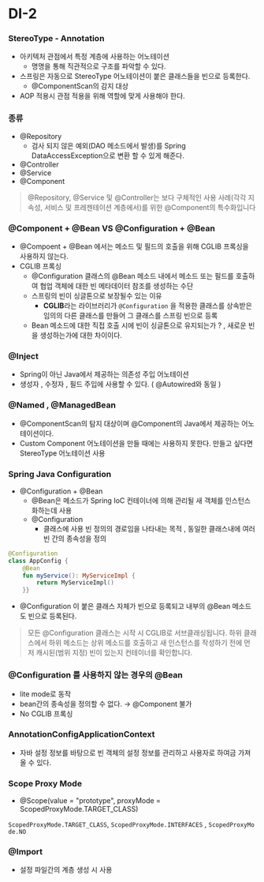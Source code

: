 # DI-2

### StereoType - Annotation

- 아키텍처 관점에서 특정 계층에 사용하는 어노테이션
    - 명명을 통해 직관적으로 구조를 파악할 수 있다.
- 스프링은 자동으로 StereoType 어노테이션이 붙은 클래스들을 빈으로 등록한다.
    - @ComponentScan의 감지 대상
- AOP 적용시 관점 적용을 위해 역할에 맞게 사용해야 한다.

### 종류

- @Repository
    - 검사 되지 않은 예외(DAO 메소드에서 발생)를 Spring DataAccessException으로 변환 할 수 있게 해준다.
- @Controller
- @Service
- @Component

> @Repository, @Service 및 @Controller는 보다 구체적인 사용 사례(각각 지속성, 서비스 및 프레젠테이션 계층에서)를 위한 @Component의 특수화입니다
>

### @Component + @Bean VS @Configuration + @Bean

- @Compoent + @Bean 에서는 메소드 및 필드의 호출을 위해 CGLIB 프록싱을 사용하지 않는다.
- CGLIB 프록싱
    - @Configuration 클래스의 @Bean 메소드 내에서 메소드 또는 필드를 호출하여 협업 객체에 대한 빈 메타데이터 참조를 생성하는 수단
    - 스프링의 빈이 싱글톤으로 보장될수 있는 이유
        - **CGLIB**라는 라이브러리가 `@Configuration` 을 적용한 클래스를 상속받은 임의의 다른 클래스를 만들어 그 클래스를 스프링 빈으로 등록
    - Bean 메소드에 대한 직접 호출 시에 빈이 싱글톤으로 유지되는가 ? , 새로운 빈을 생성하는가에 대한 차이이다.

### @Inject

- Spring이 아닌 Java에서 제공하는 의존성 주입 어노테이션
- 생성자 , 수정자 , 필드 주입에 사용할 수 있다. ( @Autowired와 동일 )

### @Named , @ManagedBean

- @ComponentScan의 탐지 대상이며 @Component의 Java에서 제공하는 어노테이션이다.
- Custom Component 어노테이션을 만들 때에는 사용하지 못한다. 만들고 싶다면 StereoType 어노테이션 사용

### Spring Java Configuration

- @Configuration + @Bean
    - @Bean은 메소드가 Spring IoC 컨테이너에 의해 관리될 새 객체를 인스턴스화하는데 사용
    - @Configuration
        - 클래스에 사용 빈 정의의 경로임을 나타내는 목적 , 동일한 클래스내에 여러 빈 간의 종속성을 정의

```kotlin
@Configuration
class AppConfig {
	@Bean
	fun myService(): MyServiceImpl {
		return MyServiceImpl()
	}}
```

- @Configuration 이 붙은 클래스 자체가 빈으로 등록되고 내부의 @Bean 메소드도 빈으로 등록된다.

> 모든 @Configuration 클래스는 시작 시 CGLIB로 서브클래싱됩니다. 하위 클래스에서 하위 메소드는 상위 메소드를 호출하고 새 인스턴스를 작성하기 전에 먼저 캐시된(범위 지정) 빈이 있는지 컨테이너를 확인합니다.
>

### @Configuration 를 사용하지 않는 경우의 @Bean

- lite mode로 동작
- bean간의 종속성을 정의할 수 없다. → @Component 불가
- No CGLIB 프록싱

### AnnotationConfigApplicationContext

- 자바 설정 정보를 바탕으로 빈 객체의 설정 정보를 관리하고 사용자로 하여금 가져올 수 있다.

### Scope Proxy Mode

- @Scope(value = "prototype", proxyMode = ScopedProxyMode.TARGET_CLASS)

`ScopedProxyMode.TARGET_CLASS`, `ScopedProxyMode.INTERFACES` , `ScopedProxyMode.NO`

### @Import

- 설정 파일간의 계층 생성 시 사용
